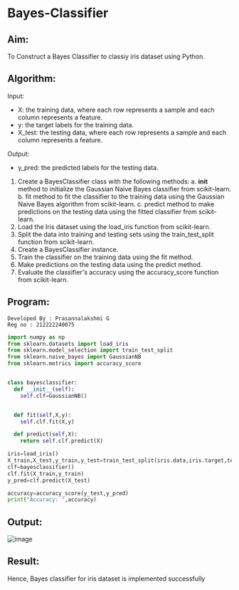 # Bayes-Classifier
## Aim:
To Construct a Bayes Classifier to classiy iris dataset using Python.
## Algorithm:
Input: 
- X: the training data, where each row represents a sample and each column represents a feature.
- y: the target labels for the training data.
- X_test: the testing data, where each row represents a sample and each column represents a feature.

Output:
- y_pred: the predicted labels for the testing data.

1. Create a BayesClassifier class with the following methods:
   a. __init__ method to initialize the Gaussian Naive Bayes classifier from scikit-learn.
   b. fit method to fit the classifier to the training data using the Gaussian Naive Bayes algorithm from scikit-learn.
   c. predict method to make predictions on the testing data using the fitted classifier from scikit-learn.
2. Load the Iris dataset using the load_iris function from scikit-learn.
3. Split the data into training and testing sets using the train_test_split function from scikit-learn.
4. Create a BayesClassifier instance.
5. Train the classifier on the training data using the fit method.
6. Make predictions on the testing data using the predict method.
7. Evaluate the classifier's accuracy using the accuracy_score function from scikit-learn.

## Program:
```
Developed By : Prasannalakshmi G
Reg no : 212222240075
```
```python
import numpy as np
from sklearn.datasets import load_iris
from sklearn.model_selection import train_test_split
from sklearn.naive_bayes import GaussianNB
from sklearn.metrics import accuracy_score


class bayesclassifier:
  def __init__(self):
    self.clf=GaussianNB()


  def fit(self,X,y):
    self.clf.fit(X,y)

  def predict(self,X):
    return self.clf.predict(X)

iris=load_iris()
X_train,X_test,y_train,y_test=train_test_split(iris.data,iris.target,test_size=0.3,random_state=38)
clf=bayesclassifier()
clf.fit(X_train,y_train)
y_pred=clf.predict(X_test)

accuracy=accuracy_score(y_test,y_pred)
print("Accuracy: ",accuracy)
```

## Output:
![image](https://github.com/Prasannalakshmiganesan/Bayes-Classifier/assets/118610231/f6f3c8a6-d265-4f2e-92a8-2ec333e9e7b2)

## Result:
Hence, Bayes classifier for iris dataset is implemented successfully



